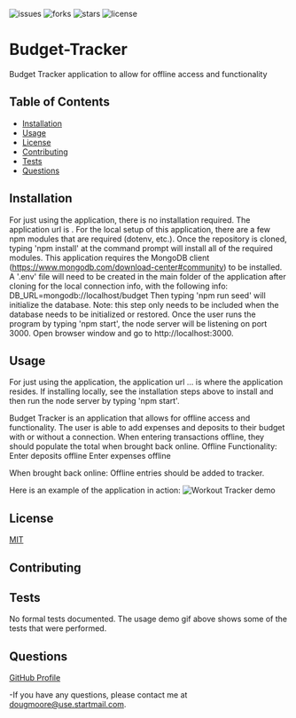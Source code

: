 ![issues](https://img.shields.io/github/issues/AllAroundD/Budget-Tracker) ![forks](https://img.shields.io/github/forks/AllAroundD/Budget-Tracker) ![stars](https://img.shields.io/github/stars/AllAroundD/Budget-Tracker) ![license](https://img.shields.io/github/license/AllAroundD/Budget-Tracker)


# Budget-Tracker
Budget Tracker application to allow for offline access and functionality

## Table of Contents
  - [Installation](#Installation)
  - [Usage](#Usage)
  - [License](#License)
  - [Contributing](#Contributing)
  - [Tests](#Tests)
  - [Questions](#Questions)

## Installation
  For just using the application, there is no installation required. The application url is .
  For the local setup of this application, there are a few npm modules that are required (dotenv, etc.). Once the repository is cloned, typing 'npm install' at the command prompt will install all of the required modules.
  This application requires the MongoDB client (https://www.mongodb.com/download-center#community) to be installed.
  A '.env' file will need to be created in the main folder of the application after cloning for the local connection info, with the following info:
    DB_URL=mongodb://localhost/budget
  Then typing 'npm run seed' will initialize the database. Note: this step only needs to be included when the database needs to be initialized or restored.
  Once the user runs the program by typing 'npm start', the node server will be listening on port 3000.
  Open browser window and go to http://localhost:3000.

## Usage
  For just using the application, the application url ... is where the application resides.
  If installing locally, see the installation steps above to install and then run the node server by typing 'npm start'.

  Budget Tracker is an application that allows for offline access and functionality.
The user is able to add expenses and deposits to their budget with or without a connection. When entering transactions offline, they should populate the total when brought back online.
  Offline Functionality:
    Enter deposits offline
    Enter expenses offline

  When brought back online:
    Offline entries should be added to tracker.

Here is an example of the application in action:
![Workout Tracker demo](./public/assets/img/Budget-Tracker-demo.gif)

## License
  [MIT](LICENSE)

## Contributing
  

## Tests
  No formal tests documented. The usage demo gif above shows some of the tests that were performed.

## Questions

[GitHub Profile](https://github.com/AllAroundD/)

-If you have any questions, please contact me at [dougmoore@use.startmail.com](mailto:dougmoore@use.startmail.com?subject=[GitHub]%20Source%20Question).

